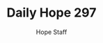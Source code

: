 ---
image: /assets/img/daily-hope-default-artwork.png
title: Daily Hope 297
number: 297
categories:
  - Daily Hope
author: Hope Staff
notes: Daily Hope 297
embed: >-
  EMBED_GOES_HERE
---